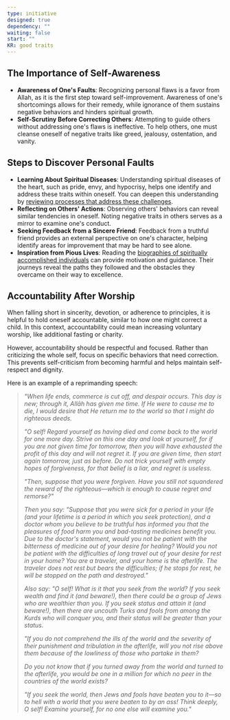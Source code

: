 ```yaml
---
type: initiative
designed: true
dependency: ""
waiting: false
start: ""
KR: good traits
---
```


## The Importance of Self-Awareness

* **Awareness of One's Faults**: Recognizing personal flaws is a favor from Allah, as it is the first step toward self-improvement. Awareness of one's shortcomings allows for their remedy, while ignorance of them sustains negative behaviors and hinders spiritual growth.
* **Self-Scrutiny Before Correcting Others**: Attempting to guide others without addressing one's flaws is ineffective. To help others, one must cleanse oneself of negative traits like greed, jealousy, ostentation, and vanity.

## Steps to Discover Personal Faults

* **Learning About Spiritual Diseases**: Understanding spiritual diseases of the heart, such as pride, envy, and hypocrisy, helps one identify and address these traits within oneself. You can deepen this understanding by [reviewing processes that address these challenges](docs/sidebar1/Processes/Review%20initiatives%20and%20processes.md).
* **Reflecting on Others' Actions**: Observing others' behaviors can reveal similar tendencies in oneself. Noting negative traits in others serves as a mirror to examine one's conduct.
* **Seeking Feedback from a Sincere Friend**: Feedback from a truthful friend provides an external perspective on one's character, helping identify areas for improvement that may be hard to see alone.
* **Inspiration from Pious Lives**: Reading the [biographies of spiritually accomplished individuals](docs/sidebar1/Processes/Choose%20your%20mentors%20well.md) can provide motivation and guidance. Their journeys reveal the paths they followed and the obstacles they overcame on their way to excellence.

## Accountability After Worship

When falling short in sincerity, devotion, or adherence to principles, it is helpful to hold oneself accountable, similar to how one might correct a child. In this context, accountability could mean increasing voluntary worship, like additional fasting or charity.

However, accountability should be respectful and focused. Rather than criticizing the whole self, focus on specific behaviors that need correction. This prevents self-criticism from becoming harmful and helps maintain self-respect and dignity.

Here is an example of a reprimanding speech:

> *"When life ends, commerce is cut off, and despair occurs. This day is new; through it, Allāh has given me time. If He were to cause me to die, I would desire that He return me to the world so that I might do righteous deeds.*
>
> *"O self! Regard yourself as having died and come back to the world for one more day. Strive on this one day and look at yourself, for if you are not given time for tomorrow, then you will have exhausted the profit of this day and will not regret it. If you are given time, then start again tomorrow, just as before. Do not trick yourself with empty hopes of forgiveness, for that belief is a liar, and regret is useless.*
>
> *"Then, suppose that you were forgiven. Have you still not squandered the reward of the righteous—which is enough to cause regret and remorse?"*
>
> *Then you say: "Suppose that you were sick for a period in your life (and your lifetime is a period in which you seek protection), and a doctor whom you believe to be truthful has informed you that the pleasures of food harm you and bad-tasting medicines benefit you. Due to the doctor's statement, would you not be patient with the bitterness of medicine out of your desire for healing? Would you not be patient with the difficulties of long travel out of your desire for rest in your home? You are a traveler, and your home is the afterlife. The traveler does not rest but bears the difficulties; if he stops for rest, he will be stopped on the path and destroyed."*
>
> *Also say: "O self! What is it that you seek from the world? If you seek wealth and find it (and beware!), then there could be a group of Jews who are wealthier than you. If you seek status and attain it (and beware!), then there are uncouth Turks and fools from among the Kurds who will conquer you, and their status will be greater than your status.*
>
> *"If you do not comprehend the ills of the world and the severity of their punishment and tribulation in the afterlife, will you not rise above them because of the lowliness of those who partake in them?*
>
> *Do you not know that if you turned away from the world and turned to the afterlife, you would be one in a million for which no peer in the countries of the world exists?*
>
> *"If you seek the world, then Jews and fools have beaten you to it—so to hell with a world that you were beaten to by an ass! Think deeply, O self! Examine yourself, for no one else will examine you."*
